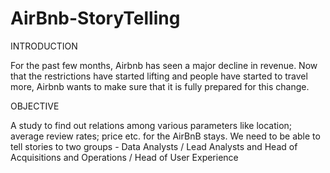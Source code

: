 # AirBnb-StoryTelling

INTRODUCTION

For the past few months, Airbnb has seen a major decline in revenue. Now that the restrictions have started lifting and people have started to travel more, Airbnb wants to make sure that it is fully prepared for this change.

OBJECTIVE

A study to find out relations among various parameters like location; average review rates; price etc. for the AirBnB stays. We need to be able to tell stories to two groups - Data Analysts / Lead Analysts and Head of Acquisitions and Operations / Head of User Experience
